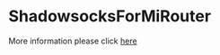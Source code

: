 # ShadowsocksForMiRouter

More information please click [here](https://t.32ph.com/shadowsocks-for-mirouter/)
